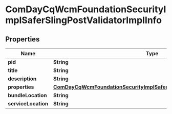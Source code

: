 

# ComDayCqWcmFoundationSecurityImplSaferSlingPostValidatorImplInfo

## Properties

Name | Type | Description | Notes
------------ | ------------- | ------------- | -------------
**pid** | **String** |  |  [optional]
**title** | **String** |  |  [optional]
**description** | **String** |  |  [optional]
**properties** | [**ComDayCqWcmFoundationSecurityImplSaferSlingPostValidatorImplProperties**](ComDayCqWcmFoundationSecurityImplSaferSlingPostValidatorImplProperties.md) |  |  [optional]
**bundleLocation** | **String** |  |  [optional]
**serviceLocation** | **String** |  |  [optional]



